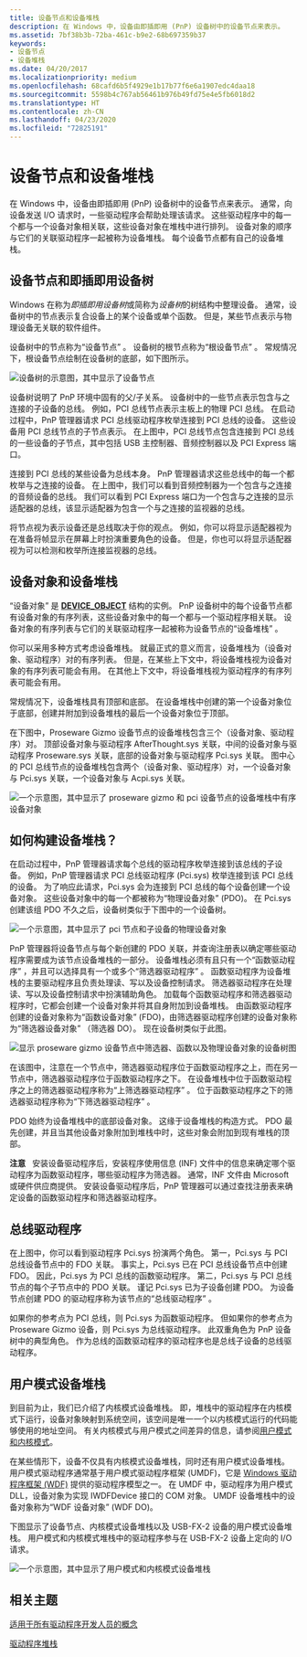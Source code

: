 ```yaml
---
title: 设备节点和设备堆栈
description: 在 Windows 中，设备由即插即用 (PnP) 设备树中的设备节点来表示。
ms.assetid: 7bf38b3b-72ba-461c-b9e2-68b697359b37
keywords:
- 设备节点
- 设备堆栈
ms.date: 04/20/2017
ms.localizationpriority: medium
ms.openlocfilehash: 68cafd6b5f4929e1b17b77f6e6a1907edc4daa18
ms.sourcegitcommit: 5598b4c767ab56461b976b49fd75e4e5fb6018d2
ms.translationtype: HT
ms.contentlocale: zh-CN
ms.lasthandoff: 04/23/2020
ms.locfileid: "72825191"
---
```

# <a name="device-nodes-and-device-stacks"></a>设备节点和设备堆栈


在 Windows 中，设备由即插即用 (PnP) 设备树中的设备节点来表示。 通常，向设备发送 I/O 请求时，一些驱动程序会帮助处理该请求。 这些驱动程序中的每一个都与一个设备对象相关联，这些设备对象在堆栈中进行排列。 设备对象的顺序与它们的关联驱动程序一起被称为设备堆栈。 每个设备节点都有自己的设备堆栈。

## <a name="span-iddevice_nodes_and_the_plug_and_play_device_treespanspan-iddevice_nodes_and_the_plug_and_play_device_treespanspan-iddevice_nodes_and_the_plug_and_play_device_treespandevice-nodes-and-the-plug-and-play-device-tree"></a><span id="Device_nodes_and_the_Plug_and_Play_device_tree"></span><span id="device_nodes_and_the_plug_and_play_device_tree"></span><span id="DEVICE_NODES_AND_THE_PLUG_AND_PLAY_DEVICE_TREE"></span>设备节点和即插即用设备树


Windows 在称为*即插即用设备树*或简称为*设备树*的树结构中整理设备。 通常，设备树中的节点表示复合设备上的某个设备或单个函数。 但是，某些节点表示与物理设备无关联的软件组件。

设备树中的节点称为“设备节点”  。 设备树的根节点称为“根设备节点”  。 常规情况下，根设备节点绘制在设备树的底部，如下图所示。

![设备树的示意图，其中显示了设备节点](images/devicetree01.png)

设备树说明了 PnP 环境中固有的父/子关系。 设备树中的一些节点表示包含与之连接的子设备的总线。 例如，PCI 总线节点表示主板上的物理 PCI 总线。 在启动过程中，PnP 管理器请求 PCI 总线驱动程序枚举连接到 PCI 总线的设备。 这些设备用 PCI 总线节点的子节点表示。 在上图中，PCI 总线节点包含连接到 PCI 总线的一些设备的子节点，其中包括 USB 主控制器、音频控制器以及 PCI Express 端口。

连接到 PCI 总线的某些设备为总线本身。 PnP 管理器请求这些总线中的每一个都枚举与之连接的设备。 在上图中，我们可以看到音频控制器为一个包含与之连接的音频设备的总线。 我们可以看到 PCI Express 端口为一个包含与之连接的显示适配器的总线，该显示适配器为包含一个与之连接的监视器的总线。

将节点视为表示设备还是总线取决于你的观点。 例如，你可以将显示适配器视为在准备将帧显示在屏幕上时扮演重要角色的设备。 但是，你也可以将显示适配器视为可以检测和枚举所连接监视器的总线。

## <a name="span-iddevice_objects_and_device_stacksspanspan-iddevice_objects_and_device_stacksspanspan-iddevice_objects_and_device_stacksspandevice-objects-and-device-stacks"></a><span id="Device_objects_and_device_stacks"></span><span id="device_objects_and_device_stacks"></span><span id="DEVICE_OBJECTS_AND_DEVICE_STACKS"></span>设备对象和设备堆栈


“设备对象”  是 [**DEVICE\_OBJECT**](https://docs.microsoft.com/windows-hardware/drivers/ddi/wdm/ns-wdm-_device_object) 结构的实例。 PnP 设备树中的每个设备节点都有设备对象的有序列表，这些设备对象中的每一个都与一个驱动程序相关联。 设备对象的有序列表与它们的关联驱动程序一起被称为设备节点的“设备堆栈”  。

你可以采用多种方式考虑设备堆栈。 就最正式的意义而言，设备堆栈为（设备对象、驱动程序）对的有序列表。 但是，在某些上下文中，将设备堆栈视为设备对象的有序列表可能会有用。 在其他上下文中，将设备堆栈视为驱动程序的有序列表可能会有用。

常规情况下，设备堆栈具有顶部和底部。 在设备堆栈中创建的第一个设备对象位于底部，创建并附加到设备堆栈的最后一个设备对象位于顶部。

在下图中，Proseware Gizmo 设备节点的设备堆栈包含三个（设备对象、驱动程序）对。 顶部设备对象与驱动程序 AfterThought.sys 关联，中间的设备对象与驱动程序 Proseware.sys 关联，底部的设备对象与驱动程序 Pci.sys 关联。 图中心的 PCI 总线节点的设备堆栈包含两个（设备对象、驱动程序）对，一个设备对象与 Pci.sys 关联，一个设备对象与 Acpi.sys 关联。

![一个示意图，其中显示了 proseware gizmo 和 pci 设备节点的设备堆栈中有序设备对象](images/prosewaredevicenode01.png)

## <a name="span-idhow_does_a_device_stack_get_constructed_spanspan-idhow_does_a_device_stack_get_constructed_spanspan-idhow_does_a_device_stack_get_constructed_spanhow-does-a-device-stack-get-constructed"></a><span id="How_does_a_device_stack_get_constructed_"></span><span id="how_does_a_device_stack_get_constructed_"></span><span id="HOW_DOES_A_DEVICE_STACK_GET_CONSTRUCTED_"></span>如何构建设备堆栈？


在启动过程中，PnP 管理器请求每个总线的驱动程序枚举连接到该总线的子设备。 例如，PnP 管理器请求 PCI 总线驱动程序 (Pci.sys) 枚举连接到该 PCI 总线的设备。 为了响应此请求，Pci.sys 会为连接到 PCI 总线的每个设备创建一个设备对象。 这些设备对象中的每一个都被称为“物理设备对象”  (PDO)。 在 Pci.sys 创建该组 PDO 不久之后，设备树类似于下图中的一个设备树。

![一个示意图，其中显示了 pci 节点和子设备的物理设备对象](images/prosewaredevicenode04.png)

PnP 管理器将设备节点与每个新创建的 PDO 关联，并查询注册表以确定哪些驱动程序需要成为该节点设备堆栈的一部分。 设备堆栈必须有且只有一个“函数驱动程序”  ，并且可以选择具有一个或多个“筛选器驱动程序”  。 函数驱动程序为设备堆栈的主要驱动程序且负责处理读、写以及设备控制请求。 筛选器驱动程序在处理读、写以及设备控制请求中扮演辅助角色。 加载每个函数驱动程序和筛选器驱动程序时，它都会创建一个设备对象并将其自身附加到设备堆栈。 由函数驱动程序创建的设备对象称为“函数设备对象”  (FDO)，由筛选器驱动程序创建的设备对象称为“筛选器设备对象”  （筛选器 DO）。 现在设备树类似于此图。

![显示 proseware gizmo 设备节点中筛选器、函数以及物理设备对象的设备树图](images/prosewaredevicenode02.png)

在该图中，注意在一个节点中，筛选器驱动程序位于函数驱动程序之上，而在另一节点中，筛选器驱动程序位于函数驱动程序之下。 在设备堆栈中位于函数驱动程序之上的筛选器驱动程序称为“上筛选器驱动程序”  。 位于函数驱动程序之下的筛选器驱动程序称为“下筛选器驱动程序”  。

PDO 始终为设备堆栈中的底部设备对象。 这缘于设备堆栈的构造方式。 PDO 最先创建，并且当其他设备对象附加到堆栈中时，这些对象会附加到现有堆栈的顶部。

**注意**   安装设备驱动程序后，安装程序使用信息 (INF) 文件中的信息来确定哪个驱动程序为函数驱动程序，哪些驱动程序为筛选器。 通常，INF 文件由 Microsoft 或硬件供应商提供。 安装设备驱动程序后，PnP 管理器可以通过查找注册表来确定设备的函数驱动程序和筛选器驱动程序。

 

## <a name="span-idbus_driversspanspan-idbus_driversspanspan-idbus_driversspanbus-drivers"></a><span id="Bus_drivers"></span><span id="bus_drivers"></span><span id="BUS_DRIVERS"></span>总线驱动程序


在上图中，你可以看到驱动程序 Pci.sys 扮演两个角色。 第一，Pci.sys 与 PCI 总线设备节点中的 FDO 关联。 事实上，Pci.sys 已在 PCI 总线设备节点中创建 FDO。 因此，Pci.sys 为 PCI 总线的函数驱动程序。 第二，Pci.sys 与 PCI 总线节点的每个子节点中的 PDO 关联。 谨记 Pci.sys 已为子设备创建 PDO。 为设备节点创建 PDO 的驱动程序称为该节点的“总线驱动程序”  。

如果你的参考点为 PCI 总线，则 Pci.sys 为函数驱动程序。 但如果你的参考点为 Proseware Gizmo 设备，则 Pci.sys 为总线驱动程序。 此双重角色为 PnP 设备树中的典型角色。 作为总线的函数驱动程序的驱动程序也是总线子设备的总线驱动程序。

## <a name="span-iduser-mode_device_stacksspanspan-iduser-mode_device_stacksspanspan-iduser-mode_device_stacksspanuser-mode-device-stacks"></a><span id="User-mode_device_stacks"></span><span id="user-mode_device_stacks"></span><span id="USER-MODE_DEVICE_STACKS"></span>用户模式设备堆栈


到目前为止，我们已介绍了内核模式设备堆栈。 即，堆栈中的驱动程序在内核模式下运行，设备对象映射到系统空间，该空间是唯一一个以内核模式运行的代码能够使用的地址空间。 有关内核模式与用户模式之间差异的信息，请参阅[用户模式和内核模式](user-mode-and-kernel-mode.md)。

在某些情形下，设备不仅具有内核模式设备堆栈，同时还有用户模式设备堆栈。 用户模式驱动程序通常基于用户模式驱动程序框架 (UMDF)，它是 [Windows 驱动程序框架 (WDF)](https://docs.microsoft.com/windows-hardware/drivers/wdf/) 提供的驱动程序模型之一。 在 UMDF 中，驱动程序为用户模式 DLL，设备对象为实现 IWDFDevice 接口的 COM 对象。 UMDF 设备堆栈中的设备对象称为“WDF 设备对象”  (WDF DO)。

下图显示了设备节点、内核模式设备堆栈以及 USB-FX-2 设备的用户模式设备堆栈。 用户模式和内核模式堆栈中的驱动程序参与在 USB-FX-2 设备上定向的 I/O 请求。

![一个示意图，其中显示了用户模式和内核模式设备堆栈](images/userandkerneldevicestacks01.png)

## <a name="span-idrelated_topicsspanrelated-topics"></a><span id="related_topics"></span>相关主题


[适用于所有驱动程序开发人员的概念](concepts-and-knowledge-for-all-driver-developers.md)

[驱动程序堆栈](driver-stacks.md)

 

 






